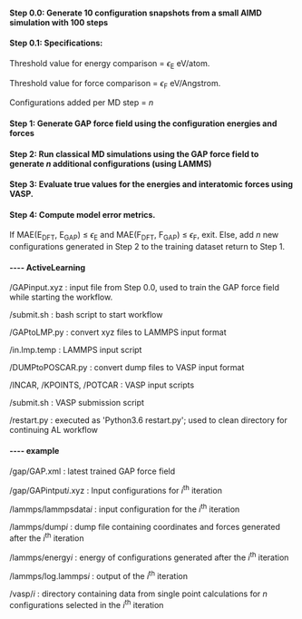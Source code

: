 #### Step 0.0: Generate 10 configuration snapshots from a small AIMD simulation with 100 steps
#### Step 0.1: Specifications:

Threshold value for energy comparison = $\epsilon$<sub>E</sub> eV/atom.

Threshold value for force comparison = $\epsilon$<sub>F</sub> eV/Angstrom.

Configurations added per MD step = $n$

#### Step 1: Generate GAP force field using the configuration energies and forces

#### Step 2: Run classical MD simulations using the GAP force field to generate $n$ additional configurations (using LAMMS)

#### Step 3: Evaluate true values for the energies and interatomic forces using VASP.

#### Step 4: Compute model error metrics.

If MAE(E<sub>DFT</sub>, E<sub>GAP</sub>) $\leq$  $\epsilon$<sub>E</sub> and MAE(F<sub>DFT</sub>, F<sub>GAP</sub>) $\leq$  $\epsilon$<sub>F</sub>, exit. Else, add $n$ new configurations generated in Step 2 to the training dataset return to Step 1.

#### ---- ActiveLearning
/GAPinput.xyz : input file from Step 0.0, used to train the GAP force field while starting the workflow.

/submit.sh : bash script to start workflow

/GAPtoLMP.py : convert xyz files to LAMMPS input format

/in.lmp.temp : LAMMPS input script

/DUMPtoPOSCAR.py : convert dump files to VASP input format

/INCAR, /KPOINTS, /POTCAR : VASP input scripts

/submit.sh : VASP submission script

/restart.py : executed as 'Python3.6 restart.py'; used to clean directory for continuing AL workflow

#### ---- example
/gap/GAP.xml : latest trained GAP force field

/gap/GAPintput$i$.xyz : Input configurations for $i$<sup>th</sup> iteration

/lammps/lammpsdata$i$ : input configuration for the $i$<sup>th</sup> iteration

/lammps/dump$i$ : dump file containing coordinates and forces generated after the $i$<sup>th</sup> iteration

/lammps/energy$i$ : energy of configurations generated after the $i$<sup>th</sup> iteration

/lammps/log.lammps$i$ : output of the $i$<sup>th</sup> iteration

/vasp/$i$ : directory containing data from single point calculations for $n$ configurations selected in the $i$<sup>th</sup> iteration 
